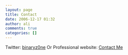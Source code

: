 ```yaml
---
layout: page
title: Contact
date: 2006-12-17 01:32
author: ali
comments: true
categories: []
---
```

Twitter: <a href="http://bit.ly/2MujBdf" target="_blank" rel="noopener noreferrer">binaryz0ne</a>
Or
Professional website: <a href="http://bit.ly/2MGscd4" target="_blank" rel="noopener noreferrer">Contact Me</a>
